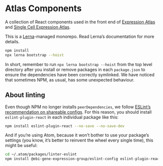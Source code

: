 # Atlas Components

A collection of React components used in the front end of [Expression Atlas](https://www.ebi.ac.uk/gxa) and
[Single Cell Expression Atlas](https://www.ebi.ac.uk/gxa/sc).

This is a [Lerna](https://github.com/lerna/lerna)-managed monorepo. Read Lerna’s documentation for more details.

```bash
npm install
npx lerna bootstrap --hoist
```

In short, remember to run `npx lerna bootstrap --hoist` from the top level directory after you install or remove packages in
each `package.json` to ensure the dependencies have been correctly symlinked. We have noticed that sometimes NPM, as
usual, has some unexpected behaviour.

## About linting

Even though NPM no longer installs `peerDependencies`, we follow
[ESLint’s recommendation on shareable configs](https://eslint.org/docs/developer-guide/shareable-configs#publishing-a-shareable-config).
For this reason, you should install `eslint-plugin-react` in each individual package like this:
```bash
npm install eslint-plugin-react --no-save --no-save-dev
```

And if you’re using Atom, because it won’t bother to use your package’s settings (you know, it’s better to reinvent
the wheel every single time), this might be useful:
```bash
cd ~/.atom/packages/linter-eslint
npm install @ebi-gene-expression-group/eslint-config eslint-plugin-react

```
